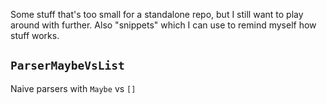 Some stuff that's too small for a standalone repo, but I still want
to play around with further. Also "snippets" which I can use to
remind myself how stuff works.

## `ParserMaybeVsList`
Naive parsers with `Maybe` vs `[]`
